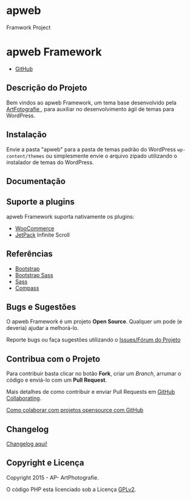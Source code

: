 # apweb
Framwork Project

# apweb Framework #


* [GitHub](https://github.com/ArtPhotografie/apweb)


## Descrição do Projeto ##

Bem vindos ao apweb Framework, um tema base desenvolvido pela [ArtFotografie ](https://www.facebook.com/ARTPHOTOGRAFIE1), para auxiliar no desenvolvimento ágil de temas para WordPress.

## Instalação ##

Envie a pasta "apweb" para a pasta de temas padrão do WordPress `wp-content/themes` ou simplesmente envie o arquivo zipado utilizando o instalador de temas do WordPress.

## Documentação ##

## Suporte a plugins ##

 apweb Framework suporta nativamente os plugins:

* [WooCommerce](http://wordpress.org/extend/plugins/woocommerce/)
* [JetPack](http://wordpress.org/extend/plugins/jetpack/) Infinite Scroll

## Referências ##

* [Bootstrap](http://getbootstrap.com/)
* [Bootstrap Sass](https://github.com/twbs/bootstrap-sass)
* [Sass](http://sass-lang.com/)
* [Compass](http://compass-style.org/)


## Bugs e Sugestões ##

O apweb Framework é um projeto **Open Source**. Qualquer um pode (e deveria) ajudar a melhorá-lo.

Reporte bugs ou faça sugestões utilizando o [Issues/Fórum do Projeto](https://github.com/ArtPhotografie/apweb/issues)

## Contribua com o Projeto ##

Para contribuir basta clicar no botão **Fork**, criar um *Branch*, arrumar o código e enviá-lo com um **Pull Request**.

Mais detalhes de como contribuir e enviar Pull Requests em [GitHub Collaborating](https://help.github.com/categories/63/articles).

[Como colaborar com projetos opensource com GitHub](http://www.youtube.com/watch?v=H3olaBo83As)

## Changelog ##

[Changelog aqui!](https://github.com/wpbrasil/apweb/blob/master/docs/CHANGELOG.md)

## Copyright e Licença ##

Copyright 2015 - AP- ArtPhotografie.

O código PHP esta licenciado sob a Licença [GPLv2](http://www.gnu.org/licenses/gpl-2.0.txt). 


